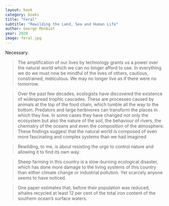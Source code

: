 ```yaml
---
layout: book
category: books
title: "Feral"
subtitle: "Rewilding the Land, Sea and Human Life"
author: George Monbiot
year: 2020
image: feral.jpg
---
```

Necessary.

> The amplification of our lives by technology grants us a power over the natural world which we can no longer afford to use. In everything we do we must now be mindful of the lives of others, cautious, constrained, meticulous. We may no longer live as if there were no tomorrow.

> Over the past few decades, ecologists have discovered the existence of widespread trophic cascades. These are processes caused by animals at the top of the food chain, which tumble all the way to the bottom. Predators and large herbivores can transform the places in which they live. In some cases they have changed not only the ecosystem but also the nature of the soil, the behaviour of rivers, the chemistry of the oceans and even the composition of the atmosphere. These findings suggest that the natural world is composed of even more fascinating and complex systems than we had imagined

> Rewilding, to me, is about resisting the urge to control nature and allowing it to find its own way.

> Sheep farming in this country is a slow-burning ecological disaster, which has done more damage to the living systems of this country than either climate change or industrial pollution. Yet scarcely anyone seems to have noticed.

> One paper estimates that, before their population was reduced, whales recycled at least 12 per cent of the total iron content of the southern ocean’s surface waters.
